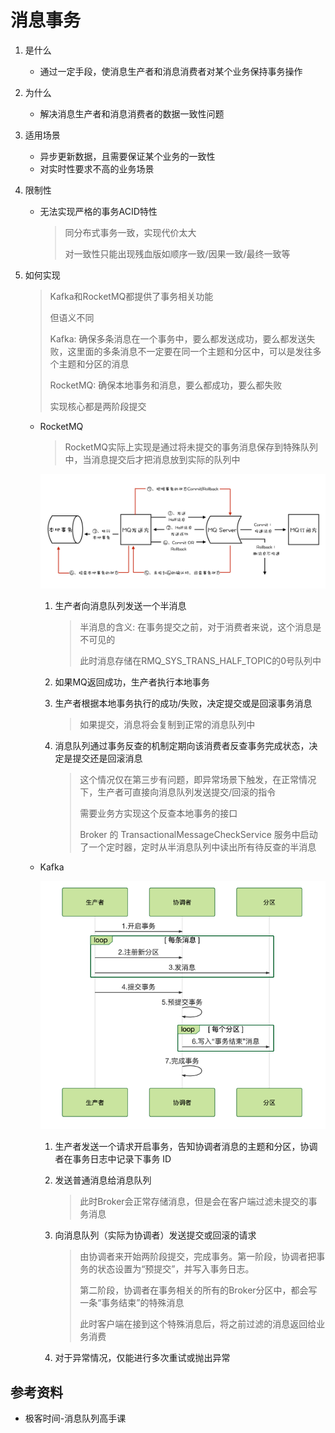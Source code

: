 # 消息事务

1. 是什么

   * 通过一定手段，使消息生产者和消息消费者对某个业务保持事务操作

2. 为什么

   * 解决消息生产者和消息消费者的数据一致性问题

3. 适用场景

   * 异步更新数据，且需要保证某个业务的一致性
   * 对实时性要求不高的业务场景

4. 限制性

   * 无法实现严格的事务ACID特性

     > 同分布式事务一致，实现代价太大
     >
     > 对一致性只能出现残血版如顺序一致/因果一致/最终一致等

5. 如何实现

   > Kafka和RocketMQ都提供了事务相关功能
   >
   > 但语义不同
   >
   > Kafka: 确保多条消息在一个事务中，要么都发送成功，要么都发送失败，这里面的多条消息不一定要在同一个主题和分区中，可以是发往多个主题和分区的消息
   >
   > RocketMQ: 确保本地事务和消息，要么都成功，要么都失败
   >
   > 实现核心都是两阶段提交

   * RocketMQ

     > RocketMQ实际上实现是通过将未提交的事务消息保存到特殊队列中，当消息提交后才把消息放到实际的队列中

     ![rocketmq-transcation](消息事务.assets/rocketmq-transcation.jpeg)

     1. 生产者向消息队列发送一个半消息

        > 半消息的含义: 在事务提交之前，对于消费者来说，这个消息是不可见的
        >
        > 此时消息存储在RMQ_SYS_TRANS_HALF_TOPIC的0号队列中

     2. 如果MQ返回成功，生产者执行本地事务

     3. 生产者根据本地事务执行的成功/失败，决定提交或是回滚事务消息

        > 如果提交，消息将会复制到正常的消息队列中
   
     4. 消息队列通过事务反查的机制定期向该消费者反查事务完成状态，决定是提交还是回滚消息
   
        > 这个情况仅在第三步有问题，即异常场景下触发，在正常情况下，生产者可直接向消息队列发送提交/回滚的指令
        >
        > 需要业务方实现这个反查本地事务的接口
        >
        >  Broker 的 TransactionalMessageCheckService 服务中启动了一个定时器，定时从半消息队列中读出所有待反查的半消息
   
   * Kafka
   
     ![kafka-transaction](消息事务.assets/kafka-transaction.png)
   
     1. 生产者发送一个请求开启事务，告知协调者消息的主题和分区，协调者在事务日志中记录下事务 ID
   
     2. 发送普通消息给消息队列
   
        > 此时Broker会正常存储消息，但是会在客户端过滤未提交的事务消息
   
     3. 向消息队列（实际为协调者）发送提交或回滚的请求
     
        > 由协调者来开始两阶段提交，完成事务。第一阶段，协调者把事务的状态设置为“预提交”，并写入事务日志。
        >
        > 第二阶段，协调者在事务相关的所有的Broker分区中，都会写一条“事务结束”的特殊消息
        >
        > 此时客户端在接到这个特殊消息后，将之前过滤的消息返回给业务消费
     
     4. 对于异常情况，仅能进行多次重试或抛出异常



## 参考资料

* 极客时间-消息队列高手课
